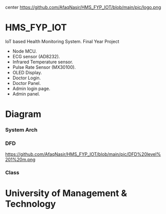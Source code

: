 center https://github.com/AfaqNasir/HMS_FYP_IOT/blob/main/pic/logo.png
# HMS_FYP_IOT
IoT based Health Monitoring System. Final Year Project

+ Node MCU.
+ ECG sensor (AD8232).
+ Infrared Temperature sensor.
+ Pulse Rate Sensor (MX30100).
+ OLED Display.
+ Doctor Login.
+ Doctor Panel.
+ Admin login page.
+ Admin panel.


# Diagram

### System Arch
 
 
 
### DFD

https://github.com/AfaqNasir/HMS_FYP_IOT/blob/main/pic/DFD%20level%201%20m.png

### Class


# University of Management & Technology
